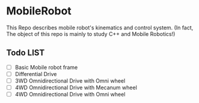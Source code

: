 # MobileRobot

This Repo describes mobile robot's kinematics and control system.
(In fact, The object of this repo is mainly to study C++ and Mobile Robotics!)

## Todo LIST

- [ ] Basic Mobile robot frame
- [ ] Differential Drive
- [ ] 3WD Omnidirectional Drive with Omni wheel
- [ ] 4WD Omnidirectional Drive with Mecanum wheel
- [ ] 4WD Omnidirectional Drive with Omni wheel
